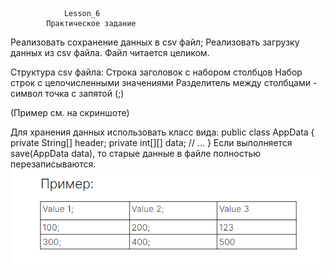                 Lesson_6
            Практическое задание

Реализовать сохранение данных в csv файл; Реализовать загрузку данных из csv файла. Файл читается целиком. 

Структура csv файла: 
Строка заголовок с набором столбцов 
Набор строк с целочисленными значениями 
Разделитель между столбцами - символ точка с запятой (;)


(Пример см. на скриншоте)

Для хранения данных использовать класс вида: 
public class AppData { 
   private String[] header; 
   private int[][] data; 
   // ...
} 
Если выполняется save(AppData data), то старые данные в файле полностью перезаписываются.
![Alt text](image.png)